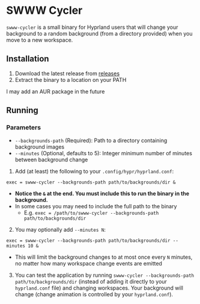 # SWWW Cycler

`swww-cycler` is a small binary for Hyprland users that will change your background to a random background (from a directory provided) when you move to a new workspace.

## Installation

1) Download the latest release from [releases](https://github.com/Mjb141/swww-cycler/releases/latest)
2) Extract the binary to a location on your PATH

I may add an AUR package in the future

## Running

### Parameters

* `--backgrounds-path` (Required): Path to a directory containing background images
* `--minutes` (Optional, defaults to 5): Integer minimum number of minutes between background change

1) Add (at least) the following to your `.config/hypr/hyprland.conf`: 

```exec = swww-cycler --backgrounds-path path/to/backgrounds/dir &```

* **Notice the `&` at the end. You must include this to run the binary in the background.**
* In some cases you may need to include the full path to the binary
  * E.g. `exec = /path/to/swww-cycler --backgrounds-path path/to/backgrounds/dir`

2) You may optionally add `--minutes N`:

```exec = swww-cycler --backgrounds-path path/to/backgrounds/dir --minutes 10 &```

* This will limit the background changes to at most once every `N` minutes, no matter how many workspace change events are emitted

3) You can test the application by running `swww-cycler --backgrounds-path path/to/backgrounds/dir` (instead of adding it directly to your `hyprland.conf` file) and changing workspaces. Your background will change (change animation is controlled by your `hyprland.conf`).
